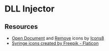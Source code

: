 # DLL Injector

## Resources

 - [Open Document](https://icons8.com/icon/65834/open-document) and [Remove](https://icons8.com/icon/54958/remove) icons by [Icons8](https://icons8.com)
 - [Syringe icons created by Freepik - Flaticon](https://www.flaticon.com/free-icons/syringe)
